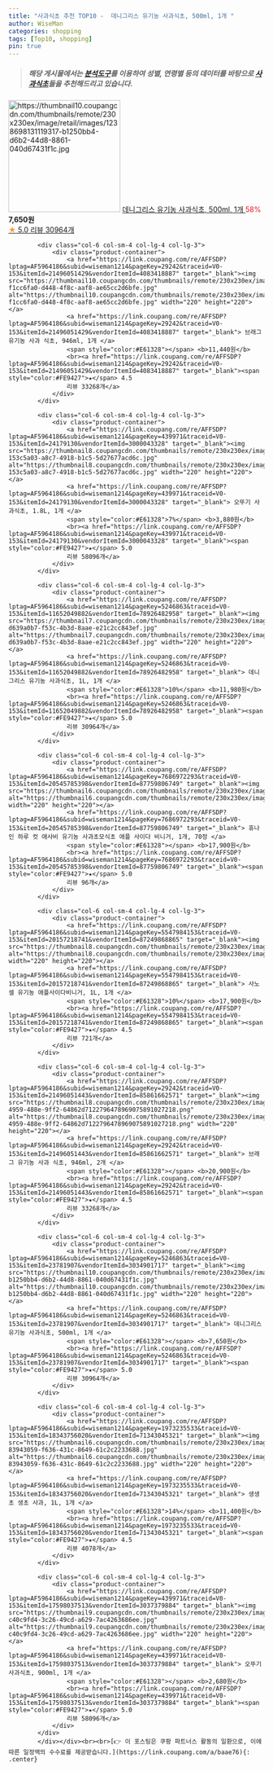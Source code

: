 ```yaml
---
title: "사과식초 추천 TOP10 -  데니그리스 유기농 사과식초, 500ml, 1개 "
author: WiseMan
categories: shopping
tags: [Top10, shopping]
pin: true
---
```


> ##### 해당 게시물에서는 [**분석도구**](https://itemscout.io/)를 이용하여 **성별**, **연령별** 등의 데이터를 바탕으로 [**사과식초**](https://link.coupang.com/a/baae76)들을 추천해드리고 있습니다.
<div class="container"><div class="row">
            <div class="col-6 col-sm-4 col-lg-4 col-lg-3">
                <div class="product-container">
                    <a href="https://link.coupang.com/re/AFFSDP?lptag=AF5964186&subid=wiseman1214&pageKey=5246863&traceid=V0-153&itemId=23781907&vendorItemId=3034901717" target="_blank"><img src="https://thumbnail10.coupangcdn.com/thumbnails/remote/230x230ex/image/retail/images/1238698131119317-b1250bb4-d6b2-44d8-8861-040d67431f1c.jpg" alt="https://thumbnail10.coupangcdn.com/thumbnails/remote/230x230ex/image/retail/images/1238698131119317-b1250bb4-d6b2-44d8-8861-040d67431f1c.jpg" width="220" height="220"></a>
                    <a href="https://link.coupang.com/re/AFFSDP?lptag=AF5964186&subid=wiseman1214&pageKey=5246863&traceid=V0-153&itemId=23781907&vendorItemId=3034901717" target="_blank"> 데니그리스 유기농 사과식초, 500ml, 1개 </a>
                    <span style="color:#E61328">58%</span> <b>7,650원</b>
                    <br><a href="https://link.coupang.com/re/AFFSDP?lptag=AF5964186&subid=wiseman1214&pageKey=5246863&traceid=V0-153&itemId=23781907&vendorItemId=3034901717" target="_blank"><span style="color:#FE9427">★</span> 5.0
                    리뷰 30964개</a>
                </div>
            </div>
            
            <div class="col-6 col-sm-4 col-lg-4 col-lg-3">
                <div class="product-container">
                    <a href="https://link.coupang.com/re/AFFSDP?lptag=AF5964186&subid=wiseman1214&pageKey=29242&traceid=V0-153&itemId=21496051429&vendorItemId=4083418887" target="_blank"><img src="https://thumbnail10.coupangcdn.com/thumbnails/remote/230x230ex/image/retail/images/8407515424965327-f1cc6fa0-d448-4f8c-aaf8-ae65cc2d6bfe.jpg" alt="https://thumbnail10.coupangcdn.com/thumbnails/remote/230x230ex/image/retail/images/8407515424965327-f1cc6fa0-d448-4f8c-aaf8-ae65cc2d6bfe.jpg" width="220" height="220"></a>
                    <a href="https://link.coupang.com/re/AFFSDP?lptag=AF5964186&subid=wiseman1214&pageKey=29242&traceid=V0-153&itemId=21496051429&vendorItemId=4083418887" target="_blank"> 브래그 유기농 사과 식초, 946ml, 1개 </a>
                    <span style="color:#E61328"></span> <b>11,440원</b>
                    <br><a href="https://link.coupang.com/re/AFFSDP?lptag=AF5964186&subid=wiseman1214&pageKey=29242&traceid=V0-153&itemId=21496051429&vendorItemId=4083418887" target="_blank"><span style="color:#FE9427">★</span> 4.5
                    리뷰 33268개</a>
                </div>
            </div>
            
            <div class="col-6 col-sm-4 col-lg-4 col-lg-3">
                <div class="product-container">
                    <a href="https://link.coupang.com/re/AFFSDP?lptag=AF5964186&subid=wiseman1214&pageKey=439971&traceid=V0-153&itemId=24179130&vendorItemId=3000043328" target="_blank"><img src="https://thumbnail8.coupangcdn.com/thumbnails/remote/230x230ex/image/retail/images/2255199986980309-153c5a03-a8c7-4918-b1c5-5d27677acd6c.jpg" alt="https://thumbnail8.coupangcdn.com/thumbnails/remote/230x230ex/image/retail/images/2255199986980309-153c5a03-a8c7-4918-b1c5-5d27677acd6c.jpg" width="220" height="220"></a>
                    <a href="https://link.coupang.com/re/AFFSDP?lptag=AF5964186&subid=wiseman1214&pageKey=439971&traceid=V0-153&itemId=24179130&vendorItemId=3000043328" target="_blank"> 오뚜기 사과식초, 1.8L, 1개 </a>
                    <span style="color:#E61328">7%</span> <b>3,880원</b>
                    <br><a href="https://link.coupang.com/re/AFFSDP?lptag=AF5964186&subid=wiseman1214&pageKey=439971&traceid=V0-153&itemId=24179130&vendorItemId=3000043328" target="_blank"><span style="color:#FE9427">★</span> 5.0
                    리뷰 58096개</a>
                </div>
            </div>
            
            <div class="col-6 col-sm-4 col-lg-4 col-lg-3">
                <div class="product-container">
                    <a href="https://link.coupang.com/re/AFFSDP?lptag=AF5964186&subid=wiseman1214&pageKey=5246863&traceid=V0-153&itemId=11652049882&vendorItemId=78926482958" target="_blank"><img src="https://thumbnail7.coupangcdn.com/thumbnails/remote/230x230ex/image/retail/images/1320846793423075-d639a0b7-f53c-4b3d-8aae-e21c2cc843ef.jpg" alt="https://thumbnail7.coupangcdn.com/thumbnails/remote/230x230ex/image/retail/images/1320846793423075-d639a0b7-f53c-4b3d-8aae-e21c2cc843ef.jpg" width="220" height="220"></a>
                    <a href="https://link.coupang.com/re/AFFSDP?lptag=AF5964186&subid=wiseman1214&pageKey=5246863&traceid=V0-153&itemId=11652049882&vendorItemId=78926482958" target="_blank"> 데니그리스 유기농 사과식초, 1L, 1개 </a>
                    <span style="color:#E61328">10%</span> <b>11,980원</b>
                    <br><a href="https://link.coupang.com/re/AFFSDP?lptag=AF5964186&subid=wiseman1214&pageKey=5246863&traceid=V0-153&itemId=11652049882&vendorItemId=78926482958" target="_blank"><span style="color:#FE9427">★</span> 5.0
                    리뷰 30964개</a>
                </div>
            </div>
            
            <div class="col-6 col-sm-4 col-lg-4 col-lg-3">
                <div class="product-container">
                    <a href="https://link.coupang.com/re/AFFSDP?lptag=AF5964186&subid=wiseman1214&pageKey=7686972293&traceid=V0-153&itemId=20545785398&vendorItemId=87759806749" target="_blank"><img src="https://thumbnail6.coupangcdn.com/thumbnails/remote/230x230ex/image/vendor_inventory/4627/bcd1c6c4694829fea1aecdabdeb26bf27240a55f0d703a60a4994e3ed6f7.jpg" alt="https://thumbnail6.coupangcdn.com/thumbnails/remote/230x230ex/image/vendor_inventory/4627/bcd1c6c4694829fea1aecdabdeb26bf27240a55f0d703a60a4994e3ed6f7.jpg" width="220" height="220"></a>
                    <a href="https://link.coupang.com/re/AFFSDP?lptag=AF5964186&subid=wiseman1214&pageKey=7686972293&traceid=V0-153&itemId=20545785398&vendorItemId=87759806749" target="_blank"> 휴나인 하루 컷 애사비 유기농 사과초모식초 애플 사이다 비니거, 1개, 70정 </a>
                    <span style="color:#E61328"></span> <b>17,900원</b>
                    <br><a href="https://link.coupang.com/re/AFFSDP?lptag=AF5964186&subid=wiseman1214&pageKey=7686972293&traceid=V0-153&itemId=20545785398&vendorItemId=87759806749" target="_blank"><span style="color:#FE9427">★</span> 5.0
                    리뷰 96개</a>
                </div>
            </div>
            
            <div class="col-6 col-sm-4 col-lg-4 col-lg-3">
                <div class="product-container">
                    <a href="https://link.coupang.com/re/AFFSDP?lptag=AF5964186&subid=wiseman1214&pageKey=5547984153&traceid=V0-153&itemId=20157218741&vendorItemId=87249868865" target="_blank"><img src="https://thumbnail8.coupangcdn.com/thumbnails/remote/230x230ex/image/vendor_inventory/9452/2d0da14d68579adb8aa64ee3bd29e2f858bb481a155d28c3d143a7f1a546.jpg" alt="https://thumbnail8.coupangcdn.com/thumbnails/remote/230x230ex/image/vendor_inventory/9452/2d0da14d68579adb8aa64ee3bd29e2f858bb481a155d28c3d143a7f1a546.jpg" width="220" height="220"></a>
                    <a href="https://link.coupang.com/re/AFFSDP?lptag=AF5964186&subid=wiseman1214&pageKey=5547984153&traceid=V0-153&itemId=20157218741&vendorItemId=87249868865" target="_blank"> 사노셀 유기농 애플사이다비니거, 1L, 1개 </a>
                    <span style="color:#E61328">10%</span> <b>17,900원</b>
                    <br><a href="https://link.coupang.com/re/AFFSDP?lptag=AF5964186&subid=wiseman1214&pageKey=5547984153&traceid=V0-153&itemId=20157218741&vendorItemId=87249868865" target="_blank"><span style="color:#FE9427">★</span> 4.5
                    리뷰 721개</a>
                </div>
            </div>
            
            <div class="col-6 col-sm-4 col-lg-4 col-lg-3">
                <div class="product-container">
                    <a href="https://link.coupang.com/re/AFFSDP?lptag=AF5964186&subid=wiseman1214&pageKey=29242&traceid=V0-153&itemId=21496051443&vendorItemId=85861662571" target="_blank"><img src="https://thumbnail8.coupangcdn.com/thumbnails/remote/230x230ex/image/retail/images/3445ed08-4959-488e-9ff2-64862d7122796478969075891027218.png" alt="https://thumbnail8.coupangcdn.com/thumbnails/remote/230x230ex/image/retail/images/3445ed08-4959-488e-9ff2-64862d7122796478969075891027218.png" width="220" height="220"></a>
                    <a href="https://link.coupang.com/re/AFFSDP?lptag=AF5964186&subid=wiseman1214&pageKey=29242&traceid=V0-153&itemId=21496051443&vendorItemId=85861662571" target="_blank"> 브래그 유기농 사과 식초, 946ml, 2개 </a>
                    <span style="color:#E61328"></span> <b>20,900원</b>
                    <br><a href="https://link.coupang.com/re/AFFSDP?lptag=AF5964186&subid=wiseman1214&pageKey=29242&traceid=V0-153&itemId=21496051443&vendorItemId=85861662571" target="_blank"><span style="color:#FE9427">★</span> 4.5
                    리뷰 33268개</a>
                </div>
            </div>
            
            <div class="col-6 col-sm-4 col-lg-4 col-lg-3">
                <div class="product-container">
                    <a href="https://link.coupang.com/re/AFFSDP?lptag=AF5964186&subid=wiseman1214&pageKey=5246863&traceid=V0-153&itemId=23781907&vendorItemId=3034901717" target="_blank"><img src="https://thumbnail10.coupangcdn.com/thumbnails/remote/230x230ex/image/retail/images/1238698131119317-b1250bb4-d6b2-44d8-8861-040d67431f1c.jpg" alt="https://thumbnail10.coupangcdn.com/thumbnails/remote/230x230ex/image/retail/images/1238698131119317-b1250bb4-d6b2-44d8-8861-040d67431f1c.jpg" width="220" height="220"></a>
                    <a href="https://link.coupang.com/re/AFFSDP?lptag=AF5964186&subid=wiseman1214&pageKey=5246863&traceid=V0-153&itemId=23781907&vendorItemId=3034901717" target="_blank"> 데니그리스 유기농 사과식초, 500ml, 1개 </a>
                    <span style="color:#E61328"></span> <b>7,650원</b>
                    <br><a href="https://link.coupang.com/re/AFFSDP?lptag=AF5964186&subid=wiseman1214&pageKey=5246863&traceid=V0-153&itemId=23781907&vendorItemId=3034901717" target="_blank"><span style="color:#FE9427">★</span> 5.0
                    리뷰 30964개</a>
                </div>
            </div>
            
            <div class="col-6 col-sm-4 col-lg-4 col-lg-3">
                <div class="product-container">
                    <a href="https://link.coupang.com/re/AFFSDP?lptag=AF5964186&subid=wiseman1214&pageKey=1973235533&traceid=V0-153&itemId=18343756020&vendorItemId=71343045321" target="_blank"><img src="https://thumbnail6.coupangcdn.com/thumbnails/remote/230x230ex/image/retail/images/20465265220406-83943059-f636-431c-8649-61c2c2233688.jpg" alt="https://thumbnail6.coupangcdn.com/thumbnails/remote/230x230ex/image/retail/images/20465265220406-83943059-f636-431c-8649-61c2c2233688.jpg" width="220" height="220"></a>
                    <a href="https://link.coupang.com/re/AFFSDP?lptag=AF5964186&subid=wiseman1214&pageKey=1973235533&traceid=V0-153&itemId=18343756020&vendorItemId=71343045321" target="_blank"> 생생초 생초 사과, 1L, 1개 </a>
                    <span style="color:#E61328">14%</span> <b>11,400원</b>
                    <br><a href="https://link.coupang.com/re/AFFSDP?lptag=AF5964186&subid=wiseman1214&pageKey=1973235533&traceid=V0-153&itemId=18343756020&vendorItemId=71343045321" target="_blank"><span style="color:#FE9427">★</span> 4.5
                    리뷰 4078개</a>
                </div>
            </div>
            
            <div class="col-6 col-sm-4 col-lg-4 col-lg-3">
                <div class="product-container">
                    <a href="https://link.coupang.com/re/AFFSDP?lptag=AF5964186&subid=wiseman1214&pageKey=439971&traceid=V0-153&itemId=17598037513&vendorItemId=3037379884" target="_blank"><img src="https://thumbnail9.coupangcdn.com/thumbnails/remote/230x230ex/image/retail/images/8594975862695267-c40c9fd4-3c26-49cd-a629-7ac4263686ee.jpg" alt="https://thumbnail9.coupangcdn.com/thumbnails/remote/230x230ex/image/retail/images/8594975862695267-c40c9fd4-3c26-49cd-a629-7ac4263686ee.jpg" width="220" height="220"></a>
                    <a href="https://link.coupang.com/re/AFFSDP?lptag=AF5964186&subid=wiseman1214&pageKey=439971&traceid=V0-153&itemId=17598037513&vendorItemId=3037379884" target="_blank"> 오뚜기 사과식초, 900ml, 1개 </a>
                    <span style="color:#E61328"></span> <b>2,680원</b>
                    <br><a href="https://link.coupang.com/re/AFFSDP?lptag=AF5964186&subid=wiseman1214&pageKey=439971&traceid=V0-153&itemId=17598037513&vendorItemId=3037379884" target="_blank"><span style="color:#FE9427">★</span> 5.0
                    리뷰 58096개</a>
                </div>
            </div>
            </div></div><br><br>[👉 이 포스팅은 쿠팡 파트너스 활동의 일환으로, 이에 따른 일정액의 수수료를 제공받습니다.](https://link.coupang.com/a/baae76){: .center}